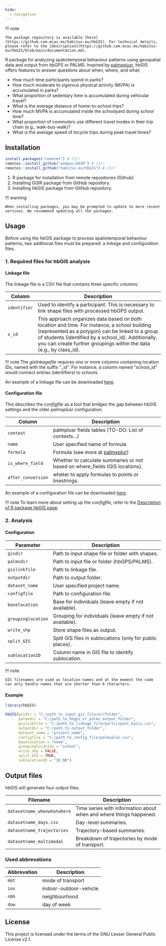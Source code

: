 ```yaml
---
hide:
  - navigation
---
```


!!! note

    The package repository is available [here](https://github.com.mcas.ms/habitus-eu/hbGIS). For technical details, please refer to the [description](https://github.com.mcas.ms/habitus-eu/hbGIS/blob/main/documentation.md).

R package for analyzing spatiotemporal behaviour patterns using geospatial data and output from hbGPS or PALMS. Inspired by [palmsplusr](https://thets.github.io/palmsplusr), hbGIS offers features to answer questions about when, where, and what:

- How much time participants spend in parks?
- How much moderate to vigorous physical activity (MVPA) is accumulated in parks?
- What proportion of sedentary time is accumulated during vehicular travel?
- What is the average distance of home-to-school trips?
- How much MVPA is accumulated inside the schoolyard during school time?
- What proportion of commuters use different travel modes in their trip chain (e.g., walk-bus-walk)?
- What is the average speed of bicycle trips during peak travel times?

## Installation

``` r
install.packages("remotes") # (1)!
remotes::install_github("wadpac/GGIR") # (2)!
remotes::install_github("habitus-eu/hbGIS") # (3)!
```

1. R package for installation from remote repositories (Github).
2. Installing GGIR package from GitHub repository.
3. Installing hbGIS package from GitHub repository.

!!! warning

    When installing packages, you may be prompted to update to more recent versions. We recommend updating all the packages.

## Usage

Before using the hbGIS package to process spatiotemporal behaviour patterns, two additional files must be prepared: a linkage and configuration files.

### 1. Required files for hbGIS analysis

#### Linkage file

The linkage file is a CSV file that contains three specific columns:

| Column               | Description                                                                                                                                       |
| ---------------------| ------------------------------------------------------------------------------------------------------------------------------------------------- |
| `identifier`         | Used to identify a participant. This is necessary to link shape files with processed hbGPS output.                                                |
| `x_id`          | This approach organizes data based on both location and time. For instance, a school building (represented as a polygon) can be linked to a group of students (identified by a school_id). Additionally, you can create further groupings within the data (e.g., by class_id). |

!!! note
    The *gislinkagefile* requires one or more columns containing location IDs, named with the suffix "_id". For instance, a column named "school_id" would connect entries (identifiers) to schools.

An example of a linkage file can be downloaded [here](../assets/linkage.csv).

#### Configuration file

This describes the *configfile* as a tool that bridges the gap between hbGIS settings and the older *palmsplusr* configuration.

| Column             | Description                                                                                                                                       |
| -------------------| ------------------------------------------------------------------------------------------------------------------------------------------------- |
| `context`          | palmplusr fields tables (TO-DO: List of contexts...)                                                                                              |
| `name`             | User specified name of formula                                                                                                                    |
| `formula`          | Formula (see more at [palmsplur](https://thets.github.io/palmsplusr/articles/article-3-building-formulas.html))                                   |
| `is_where_field`   | Whether to calculate summaries or not based on where_fields (GIS locations).                                                                      |
| `after_conversion` | wheter to apply formulas to points or linestrings.                                                                                                |

An example of a configuration file can be downloaded [here](https://github.com/habitus-eu/HabitusGUI/blob/main/inst/testfiles_hbGIS/config_hbGIS.csv).

!!! note
    To learn more about setting up the *configfile*, refer to the [Description of R package hbGIS page](https://github.com/habitus-eu/hbGIS/blob/add_narrative_documentation/documentation.md).


### 2. Analysis

#### Configuration

| Parameter               | Description                                                                                                                                       |
| ----------------------- | ------------------------------------------------------------------------------------------------------------------------------------------------- |
| `gisdir`                | Path to input shape file or folder with shapes.                                                                                                   |
| `palmsdir`              | Path to input file or folder (hbGPS/PALMS).                                                                                                       |
| `gislinkfile`           | Path to linkage file.                                                                                                                             |
| `outputdir`             | Path to output folder.                                                                                                                            |
| `dataset_name`          | User specified project name.                                                                                                                      |
| `configfile`            | Path to configuration file.                                                                                                                       |
| `baselocation`          | Base for individuals (leave empty if not available).                                                                                              |
| `groupinglocation`      | Grouping for individuals (leave empty if not available).                                                                                          |
| `write_shp`             | Store shape files as output.                                                                                                                      |
| `split_GIS`             | Split GIS files in sublocations (only for public places).                                                                                         |
| `sublocationID`         | Column name in GIS file to identify sublocation.                                                                                                  |


!!! note

    GIS filenames are used as location names and at the moment the code can only handle names that are shorter than 6 characters.

#### Example

``` r
library(hbGIS)

hbGIS(gisdir = "C:/path_to_input_gis_file/or/folder",
      palmsdir = "C:/path_to_hbgps_or_palms_output_folder",
      gislinkfile = "C:/path_to_linkage_file/participant_basis.csv",
      outputdir = "C:/path_to_output_folder",
      dataset_name = "project_name",
      configfile = "C:/path_to_config_file/palmsplus.csv",
      baselocation = "home",
      groupinglocation = "school",
      write_shp = FALSE, 
      split_GIS = TRUE, 
      sublocationID = "ID_NR")
```

## Output files

hbGIS will generate four output files.

| Filename                    | Description                                                        |
| --------------------------- | ------------------------------------------------------------------ |
| `datasetname_whenwhatwhere` | Time series with information about when and where things happened. |
| `datasetname_days.csv`      | Day-level summaries.                                               |
| `datasetname_trajectories`  | Trajectory-based summaries.                                        |
| `datasetname_multimodal`    | Breakdown of trajectories by mode of transport.                    |

### Used abbrevations

| Abbrevation | Description      |
| ------------- | -------------- |
| `mot` | mode of transport      |
| `iov` | indoor-outdoor-vehicle |
| `nbh` | neighbourhood          |
| `dow` | day of week            |

## License

This project is licensed under the terms of the GNU Lesser General Public License v2.1.
